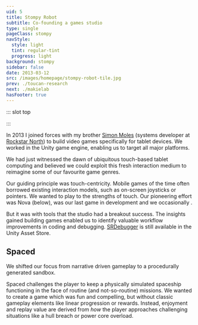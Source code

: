 ```yaml
---
uid: 5
title: Stompy Robot
subtitle: Co-founding a games studio
type: single
pageClass: stompy
navStyle:
  style: light
  tint: regular-tint
  progress: light
background: stompy
sidebar: false
date: 2013-03-12
src: /images/homepage/stompy-robot-tile.jpg
prev: ./toucan-research
next: ./makielab
hasFooter: true
---
```


::: slot top

<Stage-ProjectStage rag="rag-4" ragTitle="rag-2" titleColumnClass="is-three-fifths" ctaLabel="stompyrobot.uk" ctaUrl="https://stompyrobot.uk/"
description="I helped start Stompy Robot, an independent studio based in Edinburgh, creating games for mobile and tools for developers.">

<template v-slot:visual-column>
  <figure class="stompy-image">
    <Heros-ImageHero src="/images/stompy-robot/header-comp-export-grid.png" alt="Stompy Robot software"/>
  </figure>
</template>

<template v-slot:platform>

Mobile games
~ Unity plugins

</template>

<template v-slot:timeframe>

2013-2015
<!-- ~ (part-time) -->

</template>

<template v-slot:my-role>

Game Designer
~ Artist

</template>

<template v-slot:team>

Designer / Developer

</template>

</Stage-ProjectStage>

<style lang="sass">
@import "@theme/styles/variables.sass"

.stompy-image
  position: absolute
  left: -96%
  top: -42%
  width: 256%
  @media screen and (min-width: $fullhd)
    left: -90%;
    top: -42%;
    width: 280%;

.stompy .page-loader-generic
  display: none

</style>

:::

<Content-TextSection rag="rag-3" columnOffset="title-offset" padding="is-initial is-continuous">

In 2013 I joined forces with my brother [Simon Moles](https://www.simonmoles.com/) (systems developer at <span style="white-space: nowrap;">[Rockstar North](https://www.rockstarnorth.com/))</span> to build video games specifically for tablet devices. We worked in the Unity game engine, enabling us to target all major platforms.

<p class="subtitle">
We had just witnessed the dawn of ubiquitous touch-based tablet computing and believed we could exploit this fresh interaction medium to reimagine some of our favourite game genres.
</p>

<p>
Our guiding principle was touch-centricity. Mobile games of the time often borrowed existing interaction models, such as on-screen joysticks or pointers. We wanted to play to the strengths of touch. Our pioneering effort was Nova (below), <Content-ModalLink label="Spaced">
<template v-slot:modal>
<Content :page-key="$site.pages.find(p => p.path === '/extra/spaced/').key"/>
</template>
</Content-ModalLink> was our last game in development and we occasionally 


<Content-ModalLink label="Game jam">
<template v-slot:modal>

<div class="container is-fullhd">
<figure class="image parent-loading is-16by9">
    <iframe class="lazyload" data-src="https://player.vimeo.com/video/507179190" width="640" height="360" frameborder="0" webkitallowfullscreen mozallowfullscreen allowfullscreen></iframe>
</figure>
</div>

</template>
</Content-ModalLink>.
</p>

But it was with tools that the studio had a breakout success. The insights gained building games enabled us to identify valuable workflow improvements in coding and debugging. [SRDebugger](https://assetstore.unity.com/packages/tools/gui/srdebugger-console-tools-on-device-27688) is still available in the Unity Asset Store.

<template v-slot:aside>

</template>

</Content-TextSection>



<Content-ImageFrames-MainImageSection imageClass="is-16by9" url="https://www.youtube.com/embed/xZELuhMO9es" alt="Nova showreel" :aside="true" rag="rag-4" :iframe="true">

<template v-slot:content>

## Nova

<p class="subtitle">
  A tactical action RTS which specifically leverages the interaction opportunities offered by touch screens.
</p>

The player commands an elite squad of starship captains who must defend the freedom of the galaxy. Battle against ambitious new factions seeking dominance. As the player progresses, they collect new starships, characters, weaponry and equipment. Each possess advantages and abilities, which can be combined into effective strategies for defeating any opponent.


 <!-- as they endeavour to defeat the oppressive galactic powers present in the Milky Way galaxy.

Players will acquire new heroes and weaponry as they progress in the game. Heroes and weapons have unique abilities which the player can combine to develop the most effective strategy for defeating their opponents.

In dui odio, posuere eget tristique in, pellentesque nec dolor. Vestibulum quis metus purus. Fusce varius rhoncus enim sit amet semper. Maecenas non nunc id justo vehicula ultricies vestibulum eget ex. Integer mattis faucibus nunc, ut tristique magna bibendum sit amet.

Suspendisse ornare et mi sit amet lacinia. Proin eget dui purus. Aliquam a cursus erat, sit amet ultricies risus. Nulla at arcu sagittis, egestas libero ut, finibus massa. -->

<!--

Nova is a squad-based action RPG for tablet devices. I collaborated with an artist to create the visual style, silhouetting ships against a bright background and overlaying heavy glow effects for weapons, engines, highlights. A major focus was to take advantage of touch controls and streamlining interactions with the UI and squad control.


Nova is an action-strategy game for tablet devices. The player controls an elite squad of heroes in the far future as they endeavour to defeat the oppressive galactic powers present in the Milky Way galaxy.

Players will acquire new heroes and weaponry as they progress in the game. Heroes and weapons have unique abilities which the player can combine to develop the most effective strategy for defeating their opponents.

 -->

</template>

<template slot="aside">

<div class="stompy-vertical-fill-parent">
<div class="stompy-vertical-fill">

<figure class="image parent-loading is-3by2">
<img class="lazyload" data-src="/images/stompy-robot/nova-support-1.jpg" alt="Nova screenshot 1">
</figure>

<figure class="image parent-loading is-3by2">
<img class="lazyload" data-src="/images/stompy-robot/nova-support-2.jpg" alt="Nova screenshot 2">
</figure>

</div>
</div>

</template>


</Content-ImageFrames-MainImageSection>

<style lang="sass">
@import "@theme/styles/variables.sass"
/* TODO generalize */
.stompy-vertical-fill-parent
  position: relative
  height: 100%

.stompy-vertical-fill
  position: absolute
  top: 0
  bottom: 0
  left: 0
  width: 76%
  display: flex
  flex-direction: column
  justify-content: space-between
  .image
    margin: 0 !important

</style>

<Content-TextSection rag="rag-4" columnOffset="title-offset">

## Spaced

<p class="subtitle">
  We shifted our focus from narrative driven gameplay to a procedurally generated sandbox.
</p>

Spaced challenges the player to keep a physically simulated spaceship functioning in the face of routine (and not-so-routine) missions. We wanted to create a game which was fun and compelling, but without classic gameplay elements like linear progression or rewards. Instead, enjoyment and replay value are derived from _how_ the player approaches challenging situations like a hull breach or power core overload.

<br>

</Content-TextSection>

<Content :page-key="$site.pages.find(p => p.path === '/extra/spaced/').key"/>


<div style="padding-bottom: 9em;"></div>






<!--

to reimagine the game genres we loved in this new paradigm.

which specifically aims to leverage the interaction opportunities offered by touch screens.

Across all popular mobile platforms (iOS, Windows, Android), we design and craft fun, touch-centric games. We believe that a game should be designed for touch, fully exploiting the fresh input medium provided by this new technology.

with the Unity game engine



Emphasise what I did, what the challenges were, what was learnt in content text


-->
